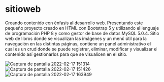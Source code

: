 # sitioweb
Creando contenido con énfasis al desarrollo web. Presentando este pequeño proyecto creado en HTML con Bootstrap 5 y utilizando el lenguaje de programación PHP 8 y como gestor de base de datos MySQL 5.0.4.
Sitio web de libros donde se visualizan las imágenes y un menú útil para la navegación en las distintas páginas, contiene un panel administrativo el cual es un crud donde se puede registrar, eliminar, modificar y visualizar el contenido así gestionarlos para que se visualicen en el sitio.



![Captura de pantalla 2022-02-17 151314](https://user-images.githubusercontent.com/70282114/154723132-9ae7f307-2005-4c0b-af50-8744591041ef.png)
![Captura de pantalla 2022-02-17 151426](https://user-images.githubusercontent.com/70282114/154723190-a564d4ca-65dc-4eac-83b1-a0aa08b469f3.png)
![Captura de pantalla 2022-02-17 163949](https://user-images.githubusercontent.com/70282114/154723220-a01cf886-bb20-4d6e-9db6-3a5bd97cd409.png)
